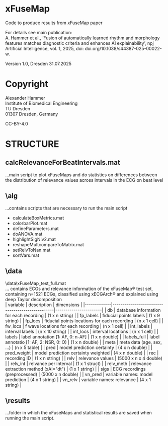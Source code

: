# xFuseMap
Code to produce results from xFuseMap paper  

For details see main publication:  
A. Hammer et al., ‘Fusion of automatically learned rhythm and morphology features matches diagnostic criteria and enhances AI explainability’, npj Artificial Intelligence, vol. 1, 2025, doi: doi.org/10.1038/s44387-025-00022-w.  
  
Version 1.0, Dresden 31.07.2025
  
# Copyright
Alexander Hammer  
Institute of Biomedical Engineering  
TU Dresden  
01307 Dresden, Germany  
  
CC-BY-4.0  
  
# STRUCTURE
## calcRelevanceForBeatIntervals.mat
...main script to plot xFuseMaps and do statistics on differences between the distribution of relevance values across intervals in the ECG on beat level 


## \alg
...contains scripts that are necessary to run the main script  
- calculateBoxMetrics.mat
- colorbarPlot.mat
- defineParameters.mat
- doANOVA.mat
- highlightSigNiv2.mat
- reshapeMultcompareToMatrix.mat
- setRelvToNan.mat
- sortVars.mat


## \data 
\data\xFuseMap_test_full.mat  
... contains ECGs and relevance information of the xFuseMap® test set, containing n=1521 ECGs, classified using xECGArch® and explained using deep Taylor decomposition  
| variable    | description                                     | dimensions            |
|-------------|-------------------------------------------------|-----------------------|
| db          | database information for each recording         | (1 x n string)        |
| fp_labels 	| fiducial points labels                          | (1 x 9 string)        |
| fp_locs 	  | fiducial points locations for each recording    | (n x 1 cell)          |
| fw_locs 	  | f wave locations for each recording             | (n x 1 cell)          |
| int_labels	| interval labels                                 | (n x 10 string)       |
| int_locs 	  | interval locations                              | (n x 1 cell)          |
| labels 		  | label annotation [1: AF, 0: n-AF]               | (1 x n double)        |
| labels_full | label annotatio [1: AF, 2: NSR, 0: O)           | (1 x n double)        |
| meta 		    | meta data (age, sex, ...)                       | (n x 5 table)         |
| pred 		    | model prediction certainty                      | (4 x n double)        |
| pred_weight | model prediction certainty weighted             | (4 x n double)        |
| rec 		    | recording ID                                    | (1 x n string)        |
| relv 		    | relevance values                                | (5000 x n x 4 double) |
| relv_int 	  | relvance per interval                           | (1 x 1 struct)        |
| relv_meth 	| relevance extraction method (xAI="dt")          | (1 x 1 string)        |
| sigs 		    | ECG recordings (preprocessed)                   | (5000 x n double)     |
| vn_pred 	  | variable names: model prediction                | (4 x 1 string)        |
| vn_relv  	  | variable names: relevance                       | (4 x 1 string)        |


## \results
...folder in which the xFuseMaps and statistical results are saved when running the main script.
